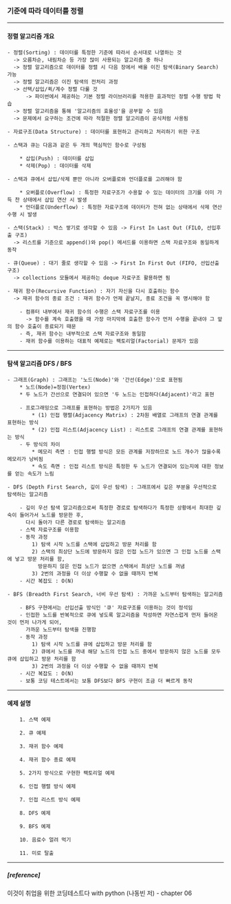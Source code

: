 ### 기준에 따라 데이터를 정렬
--------------------------------------------------------------------------------------------------------------------------------  
#### 정렬 알고리즘 개요
	- 정렬(Sorting) : 데이터를 특정한 기준에 따라서 순서대로 나열하는 것
	  -> 오름차순, 내림차순 등 가장 많이 사용되는 알고리즘 중 하나
	  -> 정렬 알고리즘으로 데이터를 정렬 시 다음 장에서 배울 이진 탐색(Binary Search) 가능
	  -> 정렬 알고리즘은 이진 탐색의 전처리 과정
   	  -> 선택/삽입/퀵/계수 정렬 다룰 것
      	  -> 파이썬에서 제공하는 기본 정렬 라이브러리를 적용한 효과적인 정렬 수행 방법 학습
	  -> 정렬 알고리즘을 통해 '알고리즘의 효율성'을 공부할 수 있음
   	  -> 문제에서 요구하는 조건에 따라 적절한 정렬 알고리즘이 공식처럼 사용됨
	  
	- 자료구조(Data Structure) : 데이터를 표현하고 관리하고 처리하기 위한 구조
	
	- 스택과 큐는 다음과 같은 두 개의 핵심적인 함수로 구성됨
	
		* 삽입(Push) : 데이터를 삽입
		* 삭제(Pop) : 데이터를 삭제
		
	- 스택과 큐에서 삽입/삭제 뿐만 아니라 오버플로와 언더플로를 고려해야 함
	
		* 오버플로(Overflow) : 특정한 자료구조가 수용할 수 있는 데이터의 크기를 이미 가득 찬 상태에서 삽입 연산 시 발생
		* 언더플로(Underflow) : 특정한 자료구조에 데이터가 전혀 없는 상태에서 삭제 연산 수행 시 발생
	
	- 스택(Stack) : 박스 쌓기로 생각할 수 있음 -> First In Last Out (FILO, 선입후출 구조)
	  -> 리스트를 기준으로 append()와 pop() 메서드를 이용하면 스택 자료구조와 동일하게 동작
	
	- 큐(Queue) : 대기 줄로 생각할 수 있음 -> First In First Out (FIFO, 선입선출 구조)
	  -> collections 모듈에서 제공하는 deque 자료구조 활용하면 됨
	  
	- 재귀 함수(Recursive Function) : 자기 자신을 다시 호출하는 함수
	  -> 재귀 함수의 종료 조건 : 재귀 함수가 언제 끝날지, 종료 조건을 꼭 명시해야 함
	  
		- 컴퓨터 내부에서 재귀 함수의 수행은 스택 자료구조를 이용
		  -> 함수를 계속 호출했을 때 가장 마지막에 호출한 함수가 먼저 수행을 끝내야 그 앞의 함수 호출이 종료되기 때문
		- 즉, 재귀 함수는 내부적으로 스택 자료구조와 동일함
		- 재귀 함수를 이용하는 대표적 예제로는 팩토리얼(Factorial) 문제가 있음
	
--------------------------------------------------------------------------------------------------------------------------------  
#### 탐색 알고리즘 DFS / BFS	
	- 그래프(Graph) : 그래프는 '노드(Node)'와 '간선(Edge)'으로 표현됨
		* 노드(Node)=정점(Vertex)
		* 두 노드가 간선으로 연결되어 있으면 '두 노드는 인접하다(Adjacent)'라고 표현
		
		- 프로그래밍으로 그래프를 표현하는 방법은 2가지가 있음
			* (1) 인접 행렬(Adjacency Matrix) : 2차원 배열로 그래프의 연결 관계를 표현하는 방식
			* (2) 인접 리스트(Adjacency List) : 리스트로 그래프의 연결 관계를 표현하는 방식
		- 두 방식의 차이
			* 메모리 측면 : 인접 행렬 방식은 모든 관계를 저장하므로 노드 개수가 많을수록 메모리가 낭비됨
			* 속도 측면 : 인접 리스트 방식은 특정한 두 노드가 연결되어 있는지에 대한 정보를 얻는 속도가 느림
			
	- DFS (Depth First Search, 깊이 우선 탐색) : 그래프에서 깊은 부분을 우선적으로 탐색하는 알고리즘
	
		- 깊이 우선 탐색 알고리즘으로써 특정한 경로로 탐색하다가 특정한 상황에서 최대한 깊숙이 들어가서 노드를 방문한 후,
		  다시 돌아가 다른 경로로 탐색하는 알고리즘
		- 스택 자료구조를 이용함
		- 동작 과정
			1) 탐색 시작 노드를 스택에 삽입하고 방문 처리를 함
			2) 스택의 최상단 노드에 방문하지 않은 인접 노드가 있으면 그 인접 노드를 스택에 넣고 방문 처리를 함,
			  방문하지 않은 인접 노드가 없으면 스택에서 최상단 노드를 꺼냄
			3) 2번의 과정을 더 이상 수행할 수 없을 때까지 반복
		- 시간 복잡도 : O(N)
	
	- BFS (Breadth First Search, 너비 우선 탐색) : 가까운 노드부터 탐색하는 알고리즘
	
		- BFS 구현에서는 선입선출 방식인 '큐' 자료구조를 이용하는 것이 정석임
		- 인접한 노드를 반복적으로 큐에 넣도록 알고리즘을 작성하면 자연스럽게 먼저 들어온 것이 먼저 나가게 되어,
		  가까운 노드부터 탐색을 진행함
		- 동작 과정
			1) 탐색 시작 노드를 큐에 삽입하고 방문 처리를 함
			2) 큐에서 노드를 꺼내 해당 노드의 인접 노드 중에서 방문하지 않은 노드를 모두 큐에 삽입하고 방문 처리를 함
			3) 2번의 과정을 더 이상 수행할 수 없을 때까지 반복
		- 시간 복잡도 : O(N)
		- 보통 코딩 테스트에서는 보통 DFS보다 BFS 구현이 조금 더 빠르게 동작
	
--------------------------------------------------------------------------------------------------------------------------------
#### 예제 설명
		1. 스택 예제
		
		2. 큐 예제
		
		3. 재귀 함수 예제
		
		4. 재귀 함수 종료 예제
		
		5. 2가지 방식으로 구현한 팩토리얼 예제
		
		6. 인접 행렬 방식 예제
		
		7. 인접 리스트 방식 예제
		
		8. DFS 예제
		
		9. BFS 예제
		
		10. 음료수 얼려 먹기
		
		11. 미로 탈출
		
--------------------------------------------------------------------------------------------------------------------------------
##### [reference]
이것이 취업을 위한 코딩테스트다 with python (나동빈 저) - chapter 06



